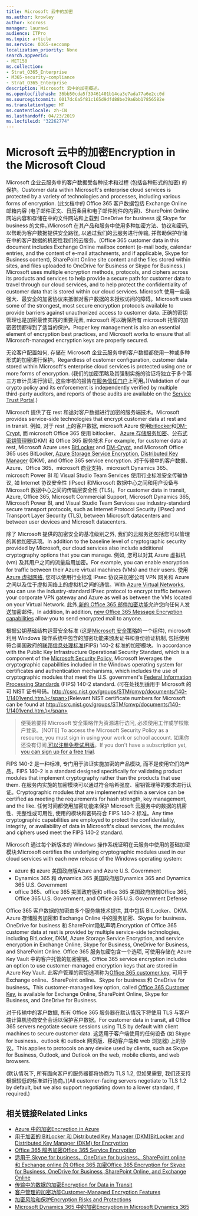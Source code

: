 ```yaml
---
title: Microsoft 云中的加密
ms.author: krowley
author: kccross
manager: laurawi
audience: ITPro
ms.topic: article
ms.service: O365-seccomp
localization_priority: None
search.appverid:
- MET150
ms.collection:
- Strat_O365_Enterprise
- M365-security-compliance
- Strat_O365_Enterprise
description: Microsoft 云中的加密概述。
ms.openlocfilehash: 36bb50cda5f39461401b14ca3e7ada77a6e2cc0d
ms.sourcegitcommit: 0017dc6a5f81c165d9dfd88be39a6bb17856582e
ms.translationtype: MT
ms.contentlocale: zh-CN
ms.lasthandoff: 04/23/2019
ms.locfileid: "32262774"
---
```

# <a name="encryption-in-the-microsoft-cloud"></a><span data-ttu-id="761e4-103">Microsoft 云中的加密</span><span class="sxs-lookup"><span data-stu-id="761e4-103">Encryption in the Microsoft Cloud</span></span>

<span data-ttu-id="761e4-104">Microsoft 企业云服务中的客户数据受各种技术和过程 (包括各种形式的加密) 的保护。</span><span class="sxs-lookup"><span data-stu-id="761e4-104">Customer data within Microsoft's enterprise cloud services is protected by a variety of technologies and processes, including various forms of encryption.</span></span> <span data-ttu-id="761e4-105">(此文档中的 Office 365 客户数据包括 Exchange Online 邮箱内容 (电子邮件正文、日历条目和电子邮件附件的内容)、SharePoint Online 网站内容和存储在中的文件网站和上载到 OneDrive for business 或 Skype for business 的文件。)Microsoft 在其产品和服务中使用多种加密方法、协议和密码, 以帮助为客户数据提供安全路径, 以通过我们的云服务进行传输, 并帮助保护存储在中的客户数据的机密性我们的云服务。</span><span class="sxs-lookup"><span data-stu-id="761e4-105">(Office 365 customer data in this document includes Exchange Online mailbox content (e-mail body, calendar entries, and the content of e-mail attachments, and if applicable, Skype for Business content), SharePoint Online site content and the files stored within sites, and files uploaded to OneDrive for Business or Skype for Business.) Microsoft uses multiple encryption methods, protocols, and ciphers across its products and services to help provide a secure path for customer data to travel through our cloud services, and to help protect the confidentiality of customer data that is stored within our cloud services.</span></span> <span data-ttu-id="761e4-106">Microsoft 使用一些最强大、最安全的加密协议来抵御对客户数据的未授权访问的障碍。</span><span class="sxs-lookup"><span data-stu-id="761e4-106">Microsoft uses some of the strongest, most secure encryption protocols available to provide barriers against unauthorized access to customer data.</span></span> <span data-ttu-id="761e4-107">正确的密钥管理也是加密最佳实践的重要元素, microsoft 可以确保所有 microsoft 托管的加密密钥都得到了适当的保护。</span><span class="sxs-lookup"><span data-stu-id="761e4-107">Proper key management is also an essential element of encryption best practices, and Microsoft works to ensure that all Microsoft-managed encryption keys are properly secured.</span></span>

<span data-ttu-id="761e4-108">无论客户配置如何, 存储在 Microsoft 企业云服务中的客户数据都使用一种或多种形式的加密进行保护。</span><span class="sxs-lookup"><span data-stu-id="761e4-108">Regardless of customer configuration, customer data stored within Microsoft's enterprise cloud services is protected using one or more forms of encryption.</span></span> <span data-ttu-id="761e4-109">(我们的加密策略及其强制实施的验证将独立于多个第三方审计员进行验证, 这些审核的报告在[服务信任门户](https://aka.ms/stp)上可用。)</span><span class="sxs-lookup"><span data-stu-id="761e4-109">(Validation of our crypto policy and its enforcement is independently verified by multiple third-party auditors, and reports of those audits are available on the [Service Trust Portal](https://aka.ms/stp).)</span></span>

<span data-ttu-id="761e4-110">Microsoft 提供了在 rest 和途对客户数据进行加密的服务端技术。</span><span class="sxs-lookup"><span data-stu-id="761e4-110">Microsoft provides service-side technologies that encrypt customer data at rest and in transit.</span></span> <span data-ttu-id="761e4-111">例如, 对于 rest 上的客户数据, microsoft Azure 使用[bitlocker](https://docs.microsoft.com/windows/device-security/bitlocker/bitlocker-overview)和[DM-Crypt](https://en.wikipedia.org/wiki/Dm-crypt), 而 microsoft Office 365 使用 bitlocker、 [Azure 存储服务加密](https://azure.microsoft.com/documentation/articles/storage-service-encryption/)、[分布式密钥管理器](https://support.office.com/article/989ba10c-f73f-4efb-ad1b-af3322e5f376)(DKM) 和 Office 365 服务技术.</span><span class="sxs-lookup"><span data-stu-id="761e4-111">For example, for customer data at rest, Microsoft Azure uses [BitLocker](https://docs.microsoft.com/windows/device-security/bitlocker/bitlocker-overview) and [DM-Crypt](https://en.wikipedia.org/wiki/Dm-crypt), and Microsoft Office 365 uses BitLocker, [Azure Storage Service Encryption](https://azure.microsoft.com/documentation/articles/storage-service-encryption/), [Distributed Key Manager](https://support.office.com/article/989ba10c-f73f-4efb-ad1b-af3322e5f376) (DKM), and Office 365 service encryption.</span></span> <span data-ttu-id="761e4-112">对于传输中的客户数据、Azure、Office 365、microsoft 商业支持、microsoft Dynamics 365、microsoft Power BI 和 Visual Studio Team Services 使用行业标准安全传输协议, 如 Internet 协议安全性 (IPsec) 和Microsoft 数据中心之间和用户设备与 Microsoft 数据中心之间的传输层安全性 (TLS)。</span><span class="sxs-lookup"><span data-stu-id="761e4-112">For customer data in transit, Azure, Office 365, Microsoft Commercial Support, Microsoft Dynamics 365, Microsoft Power BI, and Visual Studio Team Services use industry-standard secure transport protocols, such as Internet Protocol Security (IPsec) and Transport Layer Security (TLS), between Microsoft datacenters and between user devices and Microsoft datacenters.</span></span>

<span data-ttu-id="761e4-113">除了 Microsoft 提供的加密安全的基准级别之外, 我们的云服务还包括您可以管理的其他加密选项。</span><span class="sxs-lookup"><span data-stu-id="761e4-113">In addition to the baseline level of cryptographic security provided by Microsoft, our cloud services also include additional cryptography options that you can manage.</span></span> <span data-ttu-id="761e4-114">例如, 您可以对其 Azure 虚拟机 (vm) 及其用户之间的流量启用加密。</span><span class="sxs-lookup"><span data-stu-id="761e4-114">For example, you can enable encryption for traffic between their Azure virtual machines (VMs) and their users.</span></span> <span data-ttu-id="761e4-115">使用[Azure 虚拟网络](https://azure.microsoft.com/services/virtual-network/), 您可以使用行业标准 IPsec 协议来加密公司 VPN 网关和 Azure 之间以及位于虚拟网络上的虚拟机之间的通信。</span><span class="sxs-lookup"><span data-stu-id="761e4-115">With [Azure Virtual Networks](https://azure.microsoft.com/services/virtual-network/), you can use the industry-standard IPsec protocol to encrypt traffic between your corporate VPN gateway and Azure as well as between the VMs located on your Virtual Network.</span></span> <span data-ttu-id="761e4-116">此外,[新的 Office 365 邮件加密功能](set-up-new-message-encryption-capabilities.md)允许您向任何人发送加密邮件。</span><span class="sxs-lookup"><span data-stu-id="761e4-116">In addition, In addition, [new Office 365 Message Encryption capabilities](set-up-new-message-encryption-capabilities.md) allow you to send encrypted mail to anyone.</span></span>

<span data-ttu-id="761e4-117">根据公钥基础结构运营安全标准 (这是[Microsoft 安全策略](https://servicetrust.microsoft.com/ViewPage/TrustDocuments?command=Download&downloadType=Document&downloadId=5868ecc8-50b7-4f91-b43f-640e2b99e86e&docTab=6d000410-c9e9-11e7-9a91-892aae8839ad_FAQ%20and%20White%20Papers)的一个组件), microsoft 利用 Windows 操作系统中包含的加密功能来颁发证书和身份验证机制, 包括使用符合美国政府的[联邦信息处理标准](http://csrc.nist.gov/publications/PubsFIPS.html)(FIPS) 140-2 标准的加密模块。</span><span class="sxs-lookup"><span data-stu-id="761e4-117">In accordance with the Public Key Infrastructure Operational Security Standard, which is a component of the [Microsoft Security Policy](https://servicetrust.microsoft.com/ViewPage/TrustDocuments?command=Download&downloadType=Document&downloadId=5868ecc8-50b7-4f91-b43f-640e2b99e86e&docTab=6d000410-c9e9-11e7-9a91-892aae8839ad_FAQ%20and%20White%20Papers), Microsoft leverages the cryptographic capabilities included in the Windows operating system for certificates and authentication mechanisms, which includes the use of cryptographic modules that meet the U.S. government's [Federal Information Processing Standards](http://csrc.nist.gov/publications/PubsFIPS.html) (FIPS) 140-2 standard.</span></span> <span data-ttu-id="761e4-118">(可在处找到适用于 Microsoft 的可 NIST 证书号码。http://csrc.nist.gov/groups/STM/cmvp/documents/140-1/1401vend.htm.)</span><span class="sxs-lookup"><span data-stu-id="761e4-118">(Relevant NIST certificate numbers for Microsoft can be found at http://csrc.nist.gov/groups/STM/cmvp/documents/140-1/1401vend.htm.)</span></span>

> <span data-ttu-id="761e4-119">便笺若要将 Microsoft 安全策略作为资源进行访问, 必须使用工作或学校帐户登录。</span><span class="sxs-lookup"><span data-stu-id="761e4-119">[NOTE] To access the Microsoft Security Policy as a resource, you must sign in using your work or school account.</span></span> <span data-ttu-id="761e4-120">如果你还没有订阅,[可以注册免费试用版](https://servicetrust.microsoft.com/Home/TrialSubscriptions)。</span><span class="sxs-lookup"><span data-stu-id="761e4-120">If you don't have a subscription yet, [you can sign up for a free trial](https://servicetrust.microsoft.com/Home/TrialSubscriptions).</span></span>

<span data-ttu-id="761e4-121">FIPS 140-2 是一种标准, 专门用于验证实施加密的产品模块, 而不是使用它们的产品。</span><span class="sxs-lookup"><span data-stu-id="761e4-121">FIPS 140-2 is a standard designed specifically for validating product modules that implement cryptography rather than the products that use them.</span></span> <span data-ttu-id="761e4-122">在服务内实施的加密模块可以通过符合哈希强度、密钥管理等的要求进行认证。</span><span class="sxs-lookup"><span data-stu-id="761e4-122">Cryptographic modules that are implemented within a service can be certified as meeting the requirements for hash strength, key management, and the like.</span></span> <span data-ttu-id="761e4-123">任何时间都使用加密功能来保护 Microsoft 云服务中的数据的机密性、完整性或可用性, 使用的模块和密码符合 FIPS 140-2 标准。</span><span class="sxs-lookup"><span data-stu-id="761e4-123">Any time cryptographic capabilities are employed to protect the confidentiality, integrity, or availability of data in Microsoft's cloud services, the modules and ciphers used meet the FIPS 140-2 standard.</span></span>

<span data-ttu-id="761e4-124">Microsoft 通过每个新版本的 Windows 操作系统证明在云服务中使用的基础加密模块:</span><span class="sxs-lookup"><span data-stu-id="761e4-124">Microsoft certifies the underlying cryptographic modules used in our cloud services with each new release of the Windows operating system:</span></span>

- <span data-ttu-id="761e4-125">azure 和 azure 美国政府版</span><span class="sxs-lookup"><span data-stu-id="761e4-125">Azure and Azure U.S. Government</span></span>
- <span data-ttu-id="761e4-126">Dynamics 365 和 dynamics 365 美国政府版</span><span class="sxs-lookup"><span data-stu-id="761e4-126">Dynamics 365 and Dynamics 365 U.S. Government</span></span>
- <span data-ttu-id="761e4-127">office 365、office 365 美国政府版和 office 365 美国政府防御</span><span class="sxs-lookup"><span data-stu-id="761e4-127">Office 365, Office 365 U.S. Government, and Office 365 U.S. Government Defense</span></span>

<span data-ttu-id="761e4-128">Office 365 客户数据的加密由多个服务端技术提供, 其中包括 BitLocker、DKM、Azure 存储服务加密和 Exchange Online 中的服务加密、Skype for business、OneDrive for business 和 SharePoint隐私声明.</span><span class="sxs-lookup"><span data-stu-id="761e4-128">Encryption of Office 365 customer data at rest is provided by multiple service-side technologies, including BitLocker, DKM, Azure Storage Service Encryption, and service encryption in Exchange Online, Skype for Business, OneDrive for Business, and SharePoint Online.</span></span> <span data-ttu-id="761e4-129">Office 365 服务加密包含一个选项, 可使用存储在 Azure Key Vault 中的客户托管的加密密钥。</span><span class="sxs-lookup"><span data-stu-id="761e4-129">Office 365 service encryption includes an option to use customer-managed encryption keys that are stored in Azure Key Vault.</span></span> <span data-ttu-id="761e4-130">此客户管理的密钥选项称为[Office 365 customer key](https://support.office.com/article/f2cd475a-e592-46cf-80a3-1bfb0fa17697), 可用于 Exchange online、SharePoint online、Skype for business 和 OneDrive for business。</span><span class="sxs-lookup"><span data-stu-id="761e4-130">This customer-managed key option, called [Office 365 Customer Key](https://support.office.com/article/f2cd475a-e592-46cf-80a3-1bfb0fa17697), is available for Exchange Online, SharePoint Online, Skype for Business, and OneDrive for Business.</span></span>

<span data-ttu-id="761e4-131">对于传输中的客户数据, 所有 Office 365 服务器在默认情况下将使用 TLS 与客户端计算机协商安全会话以保护客户数据。</span><span class="sxs-lookup"><span data-stu-id="761e4-131">For customer data in transit, all Office 365 servers negotiate secure sessions using TLS by default with client machines to secure customer data.</span></span>  <span data-ttu-id="761e4-132">这适用于客户端使用的任何设备 (如 Skype for business、outlook 和 outlook 网页版、移动客户端和 web 浏览器) 上的协议。</span><span class="sxs-lookup"><span data-stu-id="761e4-132">This applies to protocols on any device used by clients, such as Skype for Business, Outlook, and Outlook on the web, mobile clients, and web browsers.</span></span>

<span data-ttu-id="761e4-133">(默认情况下, 所有面向客户的服务器都将协商为 TLS 1.2, 但如果需要, 我们还支持根据较低的标准进行协商。)</span><span class="sxs-lookup"><span data-stu-id="761e4-133">(All customer-facing servers negotiate to TLS 1.2 by default, but we also support negotiating down to a lower standard, if required.)</span></span>

## <a name="related-links"></a><span data-ttu-id="761e4-134">相关链接</span><span class="sxs-lookup"><span data-stu-id="761e4-134">Related Links</span></span>

- [<span data-ttu-id="761e4-135">Azure 中的加密</span><span class="sxs-lookup"><span data-stu-id="761e4-135">Encryption in Azure</span></span>](office-365-azure-encryption.md)
- [<span data-ttu-id="761e4-136">用于加密的 BitLocker 和 Distributed Key Manager (DKM)</span><span class="sxs-lookup"><span data-stu-id="761e4-136">BitLocker and Distributed Key Manager (DKM) for Encryption</span></span>](office-365-bitlocker-and-distributed-key-manager-for-encryption.md)
- [<span data-ttu-id="761e4-137">Office 365 服务加密</span><span class="sxs-lookup"><span data-stu-id="761e4-137">Office 365 Service Encryption</span></span>](office-365-service-encryption.md)
- [<span data-ttu-id="761e4-138">适用于 Skype for business、OneDrive for business、SharePoint online 和 Exchange online 的 Office 365 加密</span><span class="sxs-lookup"><span data-stu-id="761e4-138">Office 365 Encryption for Skype for Business, OneDrive for Business, SharePoint Online, and Exchange Online</span></span>](office-365-encryption-for-skype-onedrive-sharepoint-and-exchange.md)
- [<span data-ttu-id="761e4-139">传输中的数据的加密</span><span class="sxs-lookup"><span data-stu-id="761e4-139">Encryption for Data in Transit</span></span>](office-365-encryption-for-data-in-transit.md)
- [<span data-ttu-id="761e4-140">客户管理的加密功能</span><span class="sxs-lookup"><span data-stu-id="761e4-140">Customer-Managed Encryption Features</span></span>](office-365-customer-managed-encryption-features.md)
- [<span data-ttu-id="761e4-141">加密风险和保护</span><span class="sxs-lookup"><span data-stu-id="761e4-141">Encryption Risks and Protections</span></span>](office-365-encryption-risks-and-protections.md)
- [<span data-ttu-id="761e4-142">Microsoft Dynamics 365 中的加密</span><span class="sxs-lookup"><span data-stu-id="761e4-142">Encryption in Microsoft Dynamics 365</span></span>](office-365-encryption-in-microsoft-dynamics-365.md)